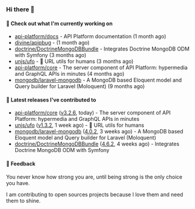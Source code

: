 ### Hi there 👋

#### 👷 Check out what I'm currently working on

- [api-platform/docs](https://github.com/api-platform/docs) - API Platform documentation (1 month ago)
- [divine/apipbug](https://github.com/divine/apipbug) -  (1 month ago)
- [doctrine/DoctrineMongoDBBundle](https://github.com/doctrine/DoctrineMongoDBBundle) - Integrates Doctrine MongoDB ODM with Symfony (3 months ago)
- [unjs/ufo](https://github.com/unjs/ufo) - 🔗 URL utils for humans (3 months ago)
- [api-platform/core](https://github.com/api-platform/core) - The server component of API Platform: hypermedia and GraphQL APIs in minutes (4 months ago)
- [mongodb/laravel-mongodb](https://github.com/mongodb/laravel-mongodb) - A MongoDB based Eloquent model and Query builder for Laravel (Moloquent) (9 months ago)

#### 🔭 Latest releases I've contributed to

- [api-platform/core](https://github.com/api-platform/core) ([v3.2.6](https://github.com/api-platform/core/releases/tag/v3.2.6), today) - The server component of API Platform: hypermedia and GraphQL APIs in minutes
- [unjs/ufo](https://github.com/unjs/ufo) ([v1.3.2](https://github.com/unjs/ufo/releases/tag/v1.3.2), 1 week ago) - 🔗 URL utils for humans
- [mongodb/laravel-mongodb](https://github.com/mongodb/laravel-mongodb) ([4.0.2](https://github.com/mongodb/laravel-mongodb/releases/tag/4.0.2), 3 weeks ago) - A MongoDB based Eloquent model and Query builder for Laravel (Moloquent)
- [doctrine/DoctrineMongoDBBundle](https://github.com/doctrine/DoctrineMongoDBBundle) ([4.6.2](https://github.com/doctrine/DoctrineMongoDBBundle/releases/tag/4.6.2), 4 weeks ago) - Integrates Doctrine MongoDB ODM with Symfony

#### 💬 Feedback
You never know how strong you are, until being strong is the only choice you have.

I am contributing to open sources projects because I love them and need them to shine.
